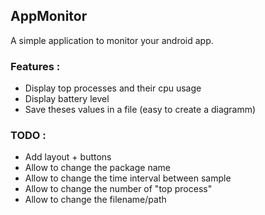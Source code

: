 ## AppMonitor


A simple application to monitor your android app.

### Features :

* Display top processes and their cpu usage
* Display battery level
* Save theses values in a file (easy to create a diagramm)


### TODO :

* Add layout + buttons
* Allow to change the package name
* Allow to change the time interval between sample
* Allow to change the number of "top process"
* Allow to change the filename/path


